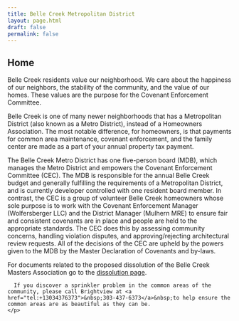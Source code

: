 ```yaml
---
title: Belle Creek Metropolitan District
layout: page.html
draft: false
permalink: false
---
```

<section class="welcome">
  <div class="container">
  <h2 class="section-title">Home</h2>
  <p>
      Belle Creek residents value our neighborhood. We care about the happiness of our neighbors, the stability of the community,
      and the value of our homes. These values are the purpose for the Covenant Enforcement Committee.
    </p>
  <p>
      Belle Creek is one of many newer neighborhoods that has a Metropolitan District (also known as a Metro District), instead
      of a Homeowners Association. The most notable difference, for homeowners, is that payments for common area maintenance,
      covenant enforcement, and the family center are made as a part of your annual property tax payment.
    </p>
  <p>
      The Belle Creek Metro District has one five-person board (MDB), which manages the Metro District and empowers the Covenant
      Enforcement Committee (CEC). The MDB is responsible for the annual Belle Creek budget and generally fulfilling the requirements
      of a Metropolitan District, and is currently developer controlled with one resident board member. In contrast, the CEC is
      a group of volunteer Belle Creek homeowners whose sole purpose is to work with the Covenant Enforcement Manager (Wolfersberger
      LLC) and the District Manager (Mulhern MRE) to ensure fair and consistent covenants are in place and people are held to the
      appropriate standards. The CEC does this by assessing community concerns, handling violation disputes, and approving/rejecting
      architectural review requests. All of the decisions of the CEC are upheld by the powers given to the MDB by the Master
      Declaration of Covenants and by-laws.
    </p>
  <p>For documents related to the proposed dissolution of the Belle Creek Masters Association go to the&nbsp;<a href="dissolution.html">dissolution page</a>.</p>
  <p>

      If you discover a sprinkler problem in the common areas of the community, please call Brightview at <a href="tel:+13034376373">&nbsp;303-437-6373</a>&nbsp;to help ensure the common areas are as beautiful as they can be.
    </p>
</div>
</section>
